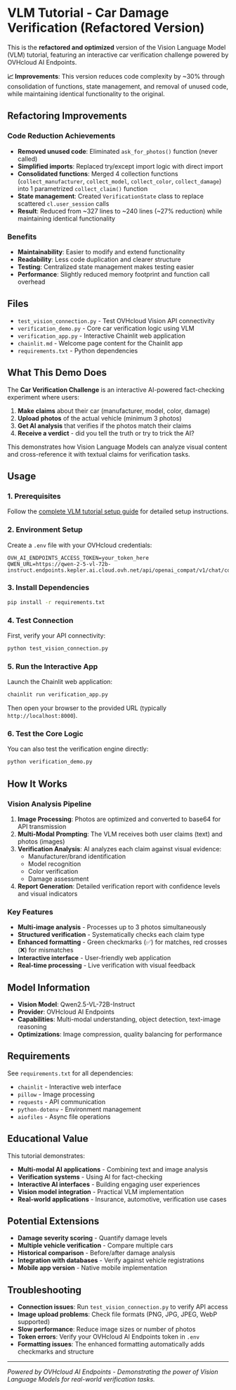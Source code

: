# VLM Tutorial - Car Damage Verification (Refactored Version)

This is the **refactored and optimized** version of the Vision Language Model (VLM) tutorial, featuring an interactive car verification challenge powered by OVHcloud AI Endpoints. 

**📈 Improvements**: This version reduces code complexity by ~30% through consolidation of functions, state management, and removal of unused code, while maintaining identical functionality to the original.

## Refactoring Improvements

### Code Reduction Achievements
- **Removed unused code**: Eliminated `ask_for_photos()` function (never called)
- **Simplified imports**: Replaced try/except import logic with direct import
- **Consolidated functions**: Merged 4 collection functions (`collect_manufacturer`, `collect_model`, `collect_color`, `collect_damage`) into 1 parametrized `collect_claim()` function
- **State management**: Created `VerificationState` class to replace scattered `cl.user_session` calls
- **Result**: Reduced from ~327 lines to ~240 lines (~27% reduction) while maintaining identical functionality

### Benefits
- **Maintainability**: Easier to modify and extend functionality
- **Readability**: Less code duplication and clearer structure
- **Testing**: Centralized state management makes testing easier
- **Performance**: Slightly reduced memory footprint and function call overhead

## Files

- `test_vision_connection.py` - Test OVHcloud Vision API connectivity
- `verification_demo.py` - Core car verification logic using VLM
- `verification_app.py` - Interactive Chainlit web application
- `chainlit.md` - Welcome page content for the Chainlit app
- `requirements.txt` - Python dependencies

## What This Demo Does

The **Car Verification Challenge** is an interactive AI-powered fact-checking experiment where users:

1. **Make claims** about their car (manufacturer, model, color, damage)
2. **Upload photos** of the actual vehicle (minimum 3 photos)
3. **Get AI analysis** that verifies if the photos match their claims
4. **Receive a verdict** - did you tell the truth or try to trick the AI?

This demonstrates how Vision Language Models can analyze visual content and cross-reference it with textual claims for verification tasks.

## Usage

### 1. Prerequisites

Follow the [complete VLM tutorial setup guide](https://cougz.github.io/ovhcloud-workbooks/public-cloud/ai-endpoints/vlm-tutorial-car-damage-verfication/setup-guide/) for detailed setup instructions.

### 2. Environment Setup

Create a `.env` file with your OVHcloud credentials:
```
OVH_AI_ENDPOINTS_ACCESS_TOKEN=your_token_here
QWEN_URL=https://qwen-2-5-vl-72b-instruct.endpoints.kepler.ai.cloud.ovh.net/api/openai_compat/v1/chat/completions
```

### 3. Install Dependencies

```bash
pip install -r requirements.txt
```

### 4. Test Connection

First, verify your API connectivity:
```bash
python test_vision_connection.py
```

### 5. Run the Interactive App

Launch the Chainlit web application:
```bash
chainlit run verification_app.py
```

Then open your browser to the provided URL (typically `http://localhost:8000`).

### 6. Test the Core Logic

You can also test the verification engine directly:
```bash
python verification_demo.py
```

## How It Works

### Vision Analysis Pipeline

1. **Image Processing**: Photos are optimized and converted to base64 for API transmission
2. **Multi-Modal Prompting**: The VLM receives both user claims (text) and photos (images)
3. **Verification Analysis**: AI analyzes each claim against visual evidence:
   - Manufacturer/brand identification
   - Model recognition
   - Color verification
   - Damage assessment
4. **Report Generation**: Detailed verification report with confidence levels and visual indicators

### Key Features

- **Multi-image analysis** - Processes up to 3 photos simultaneously
- **Structured verification** - Systematically checks each claim type
- **Enhanced formatting** - Green checkmarks (✅) for matches, red crosses (❌) for mismatches
- **Interactive interface** - User-friendly web application
- **Real-time processing** - Live verification with visual feedback

## Model Information

- **Vision Model**: Qwen2.5-VL-72B-Instruct
- **Provider**: OVHcloud AI Endpoints
- **Capabilities**: Multi-modal understanding, object detection, text-image reasoning
- **Optimizations**: Image compression, quality balancing for performance

## Requirements

See `requirements.txt` for all dependencies:
- `chainlit` - Interactive web interface
- `pillow` - Image processing
- `requests` - API communication
- `python-dotenv` - Environment management
- `aiofiles` - Async file operations

## Educational Value

This tutorial demonstrates:
- **Multi-modal AI applications** - Combining text and image analysis
- **Verification systems** - Using AI for fact-checking
- **Interactive AI interfaces** - Building engaging user experiences
- **Vision model integration** - Practical VLM implementation
- **Real-world applications** - Insurance, automotive, verification use cases

## Potential Extensions

- **Damage severity scoring** - Quantify damage levels
- **Multiple vehicle verification** - Compare multiple cars
- **Historical comparison** - Before/after damage analysis
- **Integration with databases** - Verify against vehicle registrations
- **Mobile app version** - Native mobile implementation

## Troubleshooting

- **Connection issues**: Run `test_vision_connection.py` to verify API access
- **Image upload problems**: Check file formats (PNG, JPG, JPEG, WebP supported)
- **Slow performance**: Reduce image sizes or number of photos
- **Token errors**: Verify your OVHcloud AI Endpoints token in `.env`
- **Formatting issues**: The enhanced formatting automatically adds checkmarks and structure

---

*Powered by OVHcloud AI Endpoints - Demonstrating the power of Vision Language Models for real-world verification tasks.*
